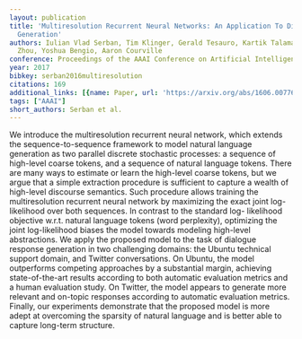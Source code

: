 ```yaml
---
layout: publication
title: 'Multiresolution Recurrent Neural Networks: An Application To Dialogue Response
  Generation'
authors: Iulian Vlad Serban, Tim Klinger, Gerald Tesauro, Kartik Talamadupula, Bowen
  Zhou, Yoshua Bengio, Aaron Courville
conference: Proceedings of the AAAI Conference on Artificial Intelligence
year: 2017
bibkey: serban2016multiresolution
citations: 169
additional_links: [{name: Paper, url: 'https://arxiv.org/abs/1606.00776'}]
tags: ["AAAI"]
short_authors: Serban et al.
---
```

We introduce the multiresolution recurrent neural network, which extends the
sequence-to-sequence framework to model natural language generation as two
parallel discrete stochastic processes: a sequence of high-level coarse tokens,
and a sequence of natural language tokens. There are many ways to estimate or
learn the high-level coarse tokens, but we argue that a simple extraction
procedure is sufficient to capture a wealth of high-level discourse semantics.
Such procedure allows training the multiresolution recurrent neural network by
maximizing the exact joint log-likelihood over both sequences. In contrast to
the standard log- likelihood objective w.r.t. natural language tokens (word
perplexity), optimizing the joint log-likelihood biases the model towards
modeling high-level abstractions. We apply the proposed model to the task of
dialogue response generation in two challenging domains: the Ubuntu technical
support domain, and Twitter conversations. On Ubuntu, the model outperforms
competing approaches by a substantial margin, achieving state-of-the-art
results according to both automatic evaluation metrics and a human evaluation
study. On Twitter, the model appears to generate more relevant and on-topic
responses according to automatic evaluation metrics. Finally, our experiments
demonstrate that the proposed model is more adept at overcoming the sparsity of
natural language and is better able to capture long-term structure.